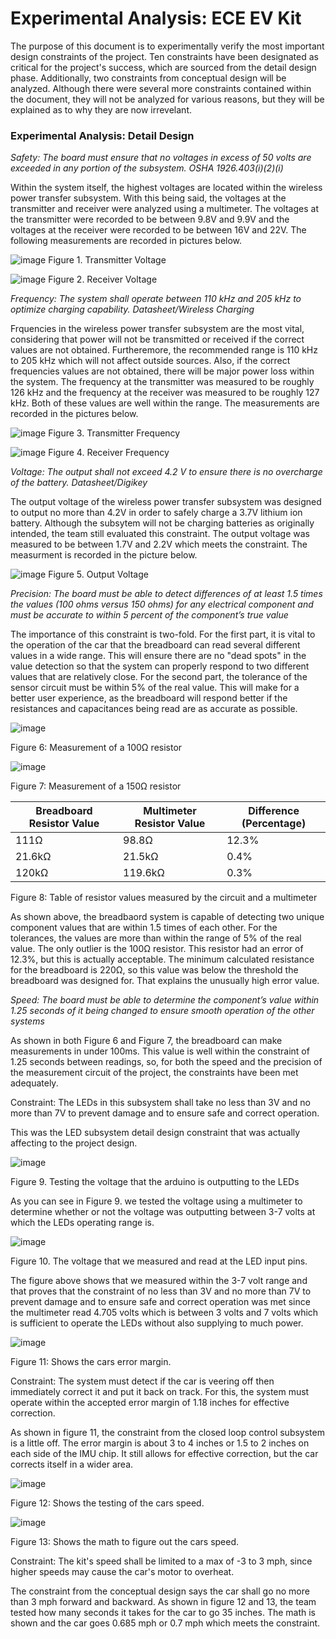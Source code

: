 # Experimental Analysis: ECE EV Kit
The purpose of this document is to experimentally verify the most important design constraints of the project. Ten constraints have been designated as critical for the project's success, which are sourced from the detail design phase. Additionally, two constraints from conceptual design will be analyzed. Although there were several more constraints contained within the document, they will not be analyzed for various reasons, but they will be explained as to why they are now irrevelant.

### Experimental Analysis: Detail Design

*Safety:	The board must ensure that no voltages in excess of 50 volts are exceeded in any portion of the subsystem.	OSHA 1926.403(i)(2)(i)*

Within the system itself, the highest voltages are located within the wireless power transfer subsystem. With this being said, the voltages at the transmitter and receiver were analyzed using a multimeter. The voltages at the transmitter were recorded to be between 9.8V and 9.9V and the voltages at the receiver were recorded to be between 16V and 22V. The following measurements are recorded in pictures below. 

![image](https://github.com/user-attachments/assets/b8c4cc8c-bf84-443c-901b-99b94467b31c)
Figure 1. Transmitter Voltage

![image](https://github.com/user-attachments/assets/596f1e38-5ee2-4716-ba7b-2ddfc09011e0)
Figure 2. Receiver Voltage

*Frequency:	The system shall operate between 110 kHz and 205 kHz to optimize charging capability.	Datasheet/Wireless Charging*

Frquencies in the wireless power transfer subsystem are the most vital, considering that power will not be transmitted or received if the correct values are not obtained. Furtheremore, the recommended range is 110 kHz to 205 kHz which will not affect outside sources. Also, if the correct frequencies values are not obtained, there will be major power loss within the system. The frequency at the transmitter was measured to be roughly 126 kHz and the frequency at the receiver was measured to be roughly 127 kHz. Both of these values are well within the range. The measurements are recorded in the pictures below. 

![image](https://github.com/user-attachments/assets/6d08f2e1-ec3f-4d14-8c1a-ed3270a9e095)
Figure 3. Transmitter Frequency

![image](https://github.com/user-attachments/assets/989ccacc-682a-44ef-a389-fa2e8c505467)
Figure 4. Receiver Frequency

*Voltage:	The output shall not exceed 4.2 V to ensure there is no overcharge of the battery.	Datasheet/Digikey*

The output voltage of the wireless power transfer subsystem was designed to output no more than 4.2V in order to safely charge a 3.7V lithium ion battery. Although the subsytem will not be charging batteries as originally intended, the team still evaluated this constraint. The output voltage was measured to be between 1.7V and 2.2V which meets the constraint. The measurment is recorded in the picture below. 

![image](https://github.com/user-attachments/assets/e5f2c053-e1cc-497f-bc03-df0a7d22e63e)
Figure 5. Output Voltage

*Precision: The board must be able to detect differences of at least 1.5 times the values (100 ohms versus 150 ohms) for any electrical component and must be accurate to within 5 percent of the component’s true value*

The importance of this constraint is two-fold. For the first part, it is vital to the operation of the car that the breadboard can read several different values in a wide range.  This will ensure there are no "dead spots" in the value detection so that the system can properly respond to two different values that are relatively close. For the second part, the tolerance of the sensor circuit must be within 5% of the real value. This will make for a better user experience, as the breadboard will respond better if the resistances and capacitances being read are as accurate as possible.

![image](https://github.com/user-attachments/assets/393df9be-dc5c-45ca-9299-1aab82c6df93)

Figure 6: Measurement of a 100Ω resistor

![image](https://github.com/user-attachments/assets/8d44c769-44a1-4bf1-ba94-aa99b50a745f)

Figure 7: Measurement of a 150Ω resistor

|Breadboard Resistor Value|Multimeter Resistor Value| Difference (Percentage)|
|-|-|-|
|111Ω|98.8Ω|12.3%|
|21.6kΩ|21.5kΩ|0.4%|
|120kΩ|119.6kΩ|0.3%|

Figure 8: Table of resistor values measured by the circuit and a multimeter

As shown above, the breadbaord system is capable of detecting two unique component values that are within 1.5 times of each other. For the tolerances, the values are more than within the range of 5% of the real value. The only outlier is the 100Ω resistor. This resistor had an error of 12.3%, but this is actually acceptable. The minimum calculated resistance for the breadboard is 220Ω, so this value was below the threshold the breadboard was designed for. That explains the unusually high error value. 

*Speed: The board must be able to determine the component’s value within 1.25 seconds of it being changed to ensure smooth operation of the other systems*

As shown in both Figure 6 and Figure 7, the breadboard can make measurements in under 100ms. This value is well within the constraint of 1.25 seconds between readings, so, for both the speed and the precision of the measurement circuit of the project, the constraints have been met adequately.


Constraint: The LEDs in this subsystem shall take no less than 3V and no more than 7V to prevent damage and to ensure safe and correct operation. 

This was the LED subsystem detail design constraint that was actually affecting to the project design.

![image](https://github.com/user-attachments/assets/c1bd52f7-f484-4c69-adbc-23132330d557)

Figure 9. Testing the voltage that the arduino is outputting to the LEDs 

As you can see in Figure 9. we tested the voltage using a multimeter to determine whether or not the voltage was outputting between 3-7 volts at which the LEDs operating range is. 

![image](https://github.com/user-attachments/assets/c1e4172b-194c-4aac-985f-e4e4662a8ae3)

Figure 10. The voltage that we measured and read at the LED input pins. 


The figure above shows that we measured within the 3-7 volt range and that proves that the constraint of no less than 3V and no more than 7V to prevent damage and to ensure safe and correct operation was met since the multimeter read 4.705 volts which is between 3 volts and 7 volts which is sufficient to operate the LEDs without also supplying to much power. 

![image](https://github.com/user-attachments/assets/0f404413-f10c-4217-8699-7dfbe2a07d9d)

Figure 11: Shows the cars error margin.

Constraint: The system must detect if the car is veering off then immediately correct it and put it back on track. For this, the system must operate within the accepted error margin of 1.18 inches for effective correction.

As shown in figure 11, the constraint from the closed loop control subsystem is a little off. The error margin is about 3 to 4 inches or 1.5 to 2 inches on each side of the IMU chip. It still allows for effective correction, but the car corrects itself in a wider area.

![image](https://github.com/user-attachments/assets/f29b57a7-ea5e-4e0a-b218-b2ac16bc090d)


Figure 12: Shows the testing of the cars speed.

![image](https://github.com/user-attachments/assets/cd99e899-ebef-4453-85ea-dc2e95bacbbf)


Figure 13: Shows the math to figure out the cars speed.

Constraint: The kit's speed shall be limited to a max of -3 to 3 mph, since higher speeds may cause the car's motor to overheat.

The constraint from the conceptual design says the car shall go no more than 3 mph forward and backward. As shown in figure 12 and 13, the team tested how many seconds it takes for the car to go 35 inches. The math is shown and the car goes 0.685 mph or 0.7 mph which meets the constraint.












